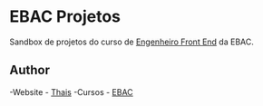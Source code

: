 # EBAC Projetos
Sandbox de projetos do curso de [Engenheiro Front End](https://ebaconline.com.br/front-end-profession) da EBAC.

## Author
-Website - [Thais](https://github.com/ThaisGO)
-Cursos - [EBAC](https://ebaconline.com.br/)
